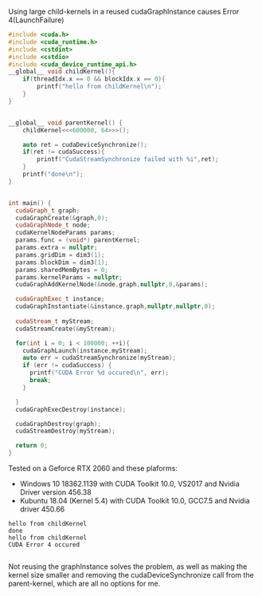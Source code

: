 Using large child-kernels in a reused cudaGraphInstance causes Error 4(LaunchFailure) 
```cpp
#include <cuda.h>
#include <cuda_runtime.h>
#include <cstdint>
#include <cstdio>
#include <cuda_device_runtime_api.h>
__global__ void childKernel(){
    if(threadIdx.x == 0 && blockIdx.x == 0){
        printf("hello from childKernel\n");
    }
}


__global__ void parentKernel() { 
    childKernel<<<600000, 64>>>();

    auto ret = cudaDeviceSynchronize();
    if(ret != cudaSuccess){
        printf("CudaStreamSynchronize failed with %i",ret);
    }
    printf("done\n");
}


int main() {
  cudaGraph_t graph;
  cudaGraphCreate(&graph,0);
  cudaGraphNode_t node;
  cudaKernelNodeParams params;
  params.func = (void*) parentKernel;
  params.extra = nullptr;
  params.gridDim = dim3(1);
  params.blockDim = dim3(1);
  params.sharedMemBytes = 0;
  params.kernelParams = nullptr;
  cudaGraphAddKernelNode(&node,graph,nullptr,0,&params);

  cudaGraphExec_t instance;
  cudaGraphInstantiate(&instance,graph,nullptr,nullptr,0);
  
  cudaStream_t myStream;
  cudaStreamCreate(&myStream);

  for(int i = 0; i < 100000; ++i){
    cudaGraphLaunch(instance,myStream);
    auto err = cudaStreamSynchronize(myStream);
    if (err != cudaSuccess) {
      printf("CUDA Error %d occured\n", err);
      break;
    }

  }
  cudaGraphExecDestroy(instance);

  cudaGraphDestroy(graph);
  cudaStreamDestroy(myStream);

  return 0;
}

```
Tested on a Geforce RTX 2060 and these plaforms:
- Windows 10 18362.1139 with CUDA Toolkit 10.0, VS2017 and Nvidia Driver version 456.38
- Kubuntu 18.04 (Kernel 5.4) with CUDA Toolkit 10.0, GCC7.5 and Nvidia driver 450.66

```
hello from childKernel
done
hello from childKernel
CUDA Error 4 occured


```

Not reusing the graphInstance solves the problem, as well as making the kernel size smaller and removing the cudaDeviceSynchronize call from the parent-kernel, which are all no options for me.
 
